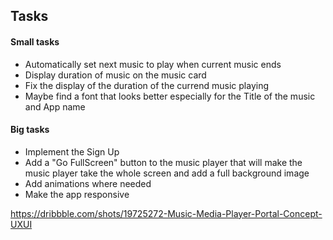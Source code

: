 ## Tasks


#### Small tasks
- Automatically set next music to play when current music ends
- Display duration of music on the music card
- Fix the display of the duration of the currend music playing
- Maybe find a font that looks better especially for the Title of the music and App name


#### Big tasks
- Implement the Sign Up 
- Add a "Go FullScreen" button to the music player that will make the music player take the whole screen and add a full background image
- Add animations where needed
- Make the app responsive


https://dribbble.com/shots/19725272-Music-Media-Player-Portal-Concept-UXUI